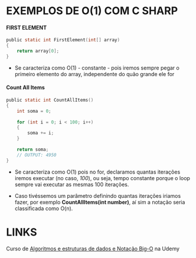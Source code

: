 # **EXEMPLOS DE O(1) COM C SHARP**

#### FIRST ELEMENT
```c sharp
public static int FirstElement(int[] array)
{
	return array[0];
}
```

- Se caracteriza como O(1) - constante - pois iremos sempre pegar o primeiro elemento do array, independente do quão grande ele for

#### Count All Items
```c sharp
public static int CountAllItems()
{
	int soma = 0;
	
	for (int i = 0; i < 100; i++)
	{
		soma += i;
	}
	
	return soma;
	// OUTPUT: 4950
}
```

- Se caracteriza como O(1) pois no for, declaramos quantas iterações iremos executar (no caso, *100*), ou seja, tempo constante porque o loop sempre vai executar as mesmas 100 iterações. 

- Caso tivéssemos um parâmetro definindo quantas iterações iriamos fazer, por exemplo **CountAllItems(int number)**, aí sim a notação seria classificada como O(n).


# **LINKS**
Curso de [Algoritmos e estruturas de dados e Notação Big-O](https://www.udemy.com/course/algoritmos-e-estruturas-de-dados/) na Udemy